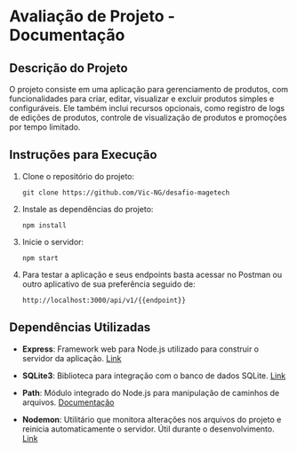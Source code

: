 # Avaliação de Projeto - Documentação

## Descrição do Projeto

O projeto consiste em uma aplicação para gerenciamento de produtos, com funcionalidades para criar, editar, visualizar e excluir produtos simples e configuráveis. Ele também inclui recursos opcionais, como registro de logs de edições de produtos, controle de visualização de produtos e promoções por tempo limitado.

## Instruções para Execução

1. Clone o repositório do projeto:
    ```
    git clone https://github.com/Vic-NG/desafio-magetech
    ```

2. Instale as dependências do projeto:
    ```
    npm install
    ```

3. Inicie o servidor:
    ```
    npm start
    ```

4. Para testar a aplicação e seus endpoints basta acessar no Postman ou outro aplicativo de sua preferência seguido de:
    ```
    http://localhost:3000/api/v1/{{endpoint}}
    ```

## Dependências Utilizadas

- **Express**: Framework web para Node.js utilizado para construir o servidor da aplicação. [Link](https://expressjs.com/)
  
- **SQLite3**: Biblioteca para integração com o banco de dados SQLite. [Link](https://www.npmjs.com/package/sqlite3)
  
- **Path**: Módulo integrado do Node.js para manipulação de caminhos de arquivos. [Documentação](https://nodejs.org/api/path.html)

- **Nodemon**: Utilitário que monitora alterações nos arquivos do projeto e reinicia automaticamente o servidor. Útil durante o desenvolvimento. [Link](https://nodemon.io/)